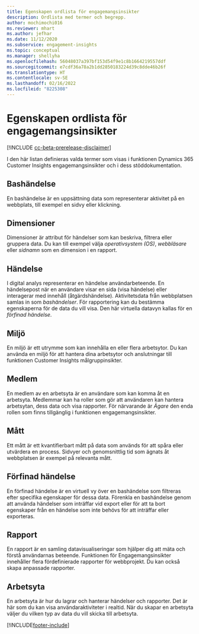 ```yaml
---
title: Egenskapen ordlista för engagemangsinsikter
description: Ordlista med termer och begrepp.
author: mochimochi016
ms.reviewer: mhart
ms.author: jefhar
ms.date: 11/12/2020
ms.subservice: engagement-insights
ms.topic: conceptual
ms.manager: shellyha
ms.openlocfilehash: 56048037a397bf153d54f9e1c8b1664219557ddf
ms.sourcegitcommit: e7cdf36a78a2b1dd2850183224d39c8dde46b26f
ms.translationtype: HT
ms.contentlocale: sv-SE
ms.lasthandoff: 02/16/2022
ms.locfileid: "8225308"
---
```

# <a name="engagement-insights-capability-glossary"></a>Egenskapen ordlista för engagemangsinsikter

[!INCLUDE [cc-beta-prerelease-disclaimer](includes/cc-beta-prerelease-disclaimer.md)]

I den här listan definieras valda termer som visas i funktionen Dynamics 365 Customer Insights engagemangsinsikter och i dess stöddokumentation.

## <a name="base-event"></a>Bashändelse

En bashändelse är en uppsättning data som representerar aktivitet på en webbplats, till exempel en sidvy eller klickning. 

## <a name="dimensions"></a>Dimensioner

Dimensioner är attribut för händelser som kan beskriva, filtrera eller gruppera data. Du kan till exempel välja *operativsystem (OS)*, *webbläsare* eller *sidnamn* som en dimension i en rapport.

## <a name="event"></a>Händelse

I digital analys representerar en händelse användarbeteende. En händelsepost när en användare visar en sida (visa händelse) eller interagerar med innehåll (åtgärdshändelse). Aktivitetsdata från webbplatsen samlas in som *bashändelser*. För rapportering kan du bestämma egenskaperna för de data du vill visa. Den här virtuella datavyn kallas för en *förfinad händelse*. 

## <a name="environment"></a>Miljö

 En miljö är ett utrymme som kan innehålla en eller flera arbetsytor. Du kan använda en miljö för att hantera dina arbetsytor och anslutningar till funktionen Customer Insights målgruppinsikter.

## <a name="member"></a>Medlem

En medlem av en arbetsyta är en användare som kan komma åt en arbetsyta. Medlemmar kan ha roller som gör att användaren kan hantera arbetsytan, dess data och visa rapporter. För närvarande är *Ägare* den enda rollen som finns tillgänglig i funktionen engagemangsinsikter.

## <a name="metric"></a>Mått

Ett mått är ett kvantifierbart mått på data som används för att spåra eller utvärdera en process. Sidvyer och genomsnittlig tid som ägnats åt webbplatsen är exempel på relevanta mått.

## <a name="refined-event"></a>Förfinad händelse

En förfinad händelse är en virtuell vy över en bashändelse som filtreras efter specifika egenskaper för dessa data. Förenkla en bashändelse genom att använda händelser som inträffar vid export eller för att ta bort egenskaper från en händelse som inte behövs för att inträffar eller exporteras.

## <a name="report"></a>Rapport

En rapport är en samling datavisualiseringar som hjälper dig att mäta och förstå användarnas beteende. Funktionen för Engagemangsinsikter innehåller flera fördefinierade rapporter för webbprojekt. Du kan också skapa anpassade rapporter. 

## <a name="workspace"></a>Arbetsyta

En arbetsyta är hur du lagrar och hanterar händelser och rapporter. Det är här som du kan visa användaraktiviteter i realtid. När du skapar en arbetsyta väljer du vilken typ av data du vill skicka till arbetsyta.


[!INCLUDE[footer-include](../includes/footer-banner.md)]
